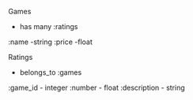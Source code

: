 Games
- has many :ratings

:name -string
:price -float



Ratings
- belongs_to :games

:game_id - integer
:number - float
:description - string